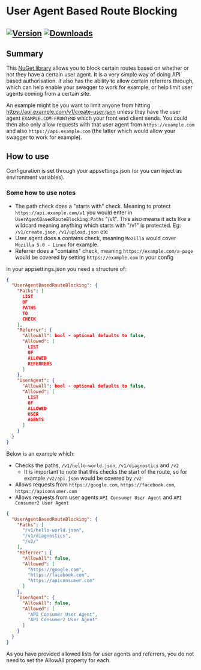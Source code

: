 # User Agent Based Route Blocking

[![Version](https://img.shields.io/nuget/vpre/stax.useragentbasedrouteblocking.svg)](https://www.nuget.org/packages/stax.useragentbasedrouteblocking)
[![Downloads](https://img.shields.io/nuget/dt/stax.useragentbasedrouteblocking.svg)](https://www.nuget.org/packages/stax.useragentbasedrouteblocking)
---
## Summary

This [NuGet library](https://www.nuget.org/packages/Stax.UserAgentBasedRouteBlocking/) allows you to block certain routes based on whether or not they have a certain user agent. It is a very simple way of doing API based authorisation. It also has the ability to allow certain referrers through, which can help enable your swagger to work for example, or help limit user agents coming from a certain site.

An example might be you want to limit anyone from hitting https://api.example.com/v1/create-user.json unless they have the user agent `EXAMPLE.COM-FRONTEND` which your front end client sends. You could then also only allow requests with that user agent from `https://example.com` and also `https://api.example.com` (the latter which would allow your swagger to work for example).

## How to use

Configuration is set through your appsettings.json (or you can inject as environment variables).

### Some how to use notes
* The path check does a "starts with" check. Meaning to protect `https://api.example.com/v1` you would enter in `UserAgentBasedRouteBlocking:Paths` "/v1". This also means it acts like a wildcard meaning anything which starts with "/v1" is protected. Eg: `/v1/create.json`, `/v1/upload.json` etc
* User agent does a contains check, meaning `Mozilla` would cover `Mozilla 5.0 - Linux` for example.
* Referrer does a "contains" check, meaning `https://example.com/a-page` would be covered by setting `https://example.com` in your config

In your appsettings.json you need a structure of:

```json
{
  "UserAgentBasedRouteBlocking": {
    "Paths": [
      LIST
      OF
      PATHS
      TO
      CHECK
    ],
    "Referrer": {
      "AllowAll": bool - optional defaults to false,
      "Allowed": [
        LIST
        OF
        ALLOWED
        REFERRERS
      ]
    },
    "UserAgent": {
      "AllowAll": bool - optional defaults to false,
      "Allowed": [
        LIST
        OF
        ALLOWED
        USER
        AGENTS
      ]
    }
  }
}
```

Below is an example which:
* Checks the paths, `/v1/hello-world.json`, `/v1/diagnostics` and `/v2`
  * It is important to note that this checks the start of the route, so for example `/v2/api.json` would be covered by `/v2`
* Allows requests from `https://google.com`, `https://facebook.com`, `https://apiconsumer.com`
* Allows requests from user agents `API Consumer User Agent` and `API Consumer2 User Agent`

```json
{
  "UserAgentBasedRouteBlocking": {
    "Paths": [
      "/v1/hello-world.json",
      "/v1/diagnostics",
      "/v2/"
    ],
    "Referrer": {
      "AllowAll": false,
      "Allowed": [
        "https://google.com",
        "https://facebook.com",
        "https://apiconsumer.com"
      ]
    },
    "UserAgent": {
      "AllowAll": false,
      "Allowed": [
        "API Consumer User Agent",
        "API Consumer2 User Agent"
      ]
    }
  }
}

```

As you have provided allowed lists for user agents and referrers, you do not need to set the AllowAll property for each.